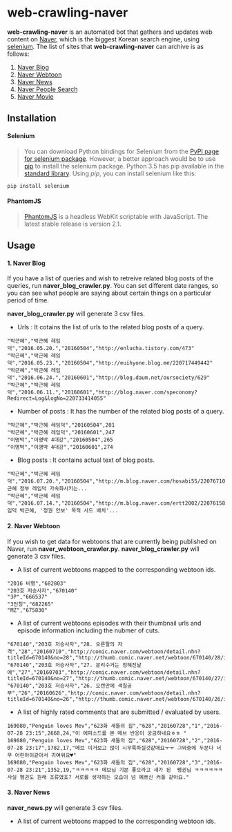 # web-crawling-naver

  **web-crawling-naver** is an automated bot that gathers and updates web content on [Naver](http://www.naver.com/), which is the biggest Korean search engine, using [selenium](http://selenium-python.readthedocs.io/). The list of sites that **web-crawling-naver** can archive is as follows:

1. [Naver Blog](http://section.blog.naver.com/)
2. [Naver Webtoon](http://comic.naver.com/index.nhn)
3. [Naver News](http://news.naver.com/)
4. [Naver People Search](http://people.search.naver.com/)
5. [Naver Movie](http://movie.naver.com/)

## Installation

#### Selenium
>You can download Python bindings for Selenium from the [PyPI page for selenium package](https://pypi.python.org/pypi/selenium). However, a better approach would be to use [pip](https://pip.pypa.io/en/latest/installing/) to install the selenium package. Python 3.5 has pip available in the [standard library](https://docs.python.org/3.5/installing/index.html). Using *pip*, you can install selenium like this:
```
pip install selenium
```

#### PhantomJS
>[PhantomJS](http://phantomjs.org/download.html) is a headless WebKit scriptable with JavaScript. The latest stable release is version 2.1.

## Usage
#### 1. Naver Blog
  If you have a list of queries and wish to retreive related blog posts of the queries, run **naver_blog_crawler.py**. You can set different date ranges, so you can see what people are saying about certain things on a particular period of time.

**naver_blog_crawler.py** will generate 3 csv files.  
  * Urls : It cotains the list of urls to the related blog posts of a query.
```
"박근혜","박근혜 레임덕","2016.05.20.","20160504","http://enlucha.tistory.com/473"
"박근혜","박근혜 레임덕","2016.05.23.","20160504","http://euihyone.blog.me/220717449442"
"박근혜","박근혜 레임덕","2016.06.24.","20160601","http://blog.daum.net/oursociety/629"
"박근혜","박근혜 레임덕","2016.06.11.","20160601","http://blog.naver.com/speconomy?Redirect=Log&logNo=220733414055"
```
  * Number of posts : It has the number of the related blog posts of a query.
```
"박근혜","박근혜 레임덕","20160504",201
"박근혜","박근혜 레임덕","20160601",247
"이명박","이명박 4대강","20160504",265
"이명박","이명박 4대강","20160601",274
```
  * Blog posts : It contains actual text of blog posts.
```
"박근혜","박근혜 레임덕","2016.07.20.","20160504","http://m.blog.naver.com/hosabi55/220767101946","박근혜 정부 레임덕 가속화시키는...
"박근혜","박근혜 레임덕","2016.07.14.","20160504","http://m.blog.naver.com/ertt2002/220761580768","'레임덕 박근혜, '정권 안보' 목적 사드 배치'...
```
#### 2. Naver Webtoon
  If you wish to get data for webtoons that are currently being published on Naver, run **naver_webtoon_crawler.py**. 
  **naver_blog_crawler.py** will generate 3 csv files.
   * A list of current webtoons mapped to the corresponding webtoon ids.
```
"2016 비명","682803"
"203호 저승사자","670140"
"3P","666537"
"3인칭","682265"
"MZ","675830"
```
   * A list of current webtoons episodes with their thumbnail urls and episode information including the nubmer of cuts.
```
"670140","203호 저승사자","28. 오른팔의 자격","28","20160710","http://comic.naver.com/webtoon/detail.nhn?titleId=670140&no=28","http://thumb.comic.naver.net/webtoon/670140/28/inst_thumbnail_20160708144832.jpg"
"670140","203호 저승사자","27. 분리수거는 정해진날에","27","20160703","http://comic.naver.com/webtoon/detail.nhn?titleId=670140&no=27","http://thumb.comic.naver.net/webtoon/670140/27/inst_thumbnail_20160701120826.jpg"
"670140","203호 저승사자","26. 오랜만에 색칠공부","26","20160626","http://comic.naver.com/webtoon/detail.nhn?titleId=670140&no=26","http://thumb.comic.naver.net/webtoon/670140/26/inst_thumbnail_20160624121236.jpg"
```
   * A list of highly rated comments that are submitted / evaluated by users.
```
169080,"Penguin loves Mev","623화 새들의 집","628","20160728","1","2016-07-28 23:15",2668,24,"이 에피소드를 본 메브 반응이 궁금하네요ㅎㅎ "
169080,"Penguin loves Mev","623화 새들의 집","628","20160728","2","2016-07-28 23:17",1782,17,"메브 이거보고 많이 시무룩하실것같애요ㅜㅜ 그와중에 두분다 너무 어린아이같아서 귀여워요♥"
169080,"Penguin loves Mev","623화 새들의 집","628","20160728","3","2016-07-28 23:21",1352,19,"ㅋㅋㅋㅋㅋ 메브님 기분 좋으라고 새가 된  펭귄님 ㅋㅋㅋㅋㅋㅋ 사실 펭귄도 원래 조류였죠? 서로를 생각하는 모습이 넘 예쁘신 커플 같아요."
```
#### 3. Naver News
  **naver_news.py** will generate 3 csv files.
   * A list of current webtoons mapped to the corresponding webtoon ids.
